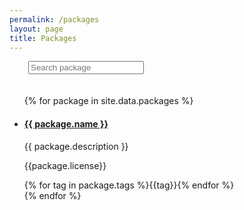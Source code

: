 ```yaml
---
permalink: /packages
layout: page
title: Packages
---
```


<script src="//cdnjs.cloudflare.com/ajax/libs/list.js/2.3.1/list.min.js"></script>

<div id="package-list">
	<input class="search" placeholder="Search package" 
		style="margin-left: 30px; margin-bottom: 20px;"/>
	<ul class="list">
		{% for package in site.data.packages %}
		<li>
			<h4 class="name"><a href="{{package.url}}">{{ package.name }}</a></h4>
			<p class="description">{{ package.description }}</p><p>{{package.license}}</p>
			<div class="tags">{% for tag in package.tags %}<span class="tag">{{tag}}</span>{% endfor %}</div>
		</li>
		{% endfor %}
	</ul>
	<ul class="pagination"></ul>
</div>

<script>

var options = {
    valueNames: [ 'name', 'description', 'tags' ],
	pagination: true,
	page: 10
};

var packageList = new List('package-list', options);

</script>
